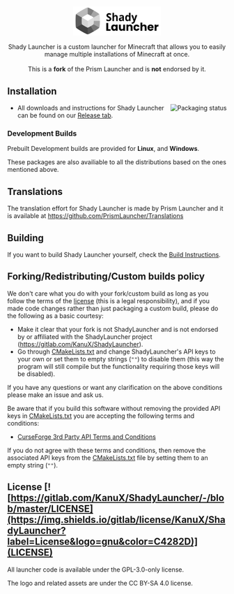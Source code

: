 <p align="center">
<picture>
  <source media="(prefers-color-scheme: dark)" srcset="/program_info/org.shadylauncher.ShadyLauncher.logo-darkmode.svg">
  <source media="(prefers-color-scheme: light)" srcset="/program_info/org.shadylauncher.ShadyLauncher.logo.svg">
  <img alt="Shady Launcher" src="/program_info/org.shadylauncher.ShadyLauncher.logo.svg" width="40%">
</picture>
</p>

<p align="center">
  Shady Launcher is a custom launcher for Minecraft that allows you to easily manage multiple installations of Minecraft at once.<br />
  <br />This is a <b>fork</b> of the Prism Launcher and is <b>not</b> endorsed by it.
</p>

## Installation

<a href="https://repology.org/project/shadylauncher/versions">
    <img src="https://repology.org/badge/vertical-allrepos/shadylauncher.svg" alt="Packaging status" align="right">
</a>

- All downloads and instructions for Shady Launcher can be found on our [Release tab](https://gitlab.com/KanuX/ShadyLauncher/-/releases).

### Development Builds

Prebuilt Development builds are provided for **Linux**, and **Windows**.

These packages are also availiable to all the distributions based on the ones mentioned above.

## Translations

The translation effort for Shady Launcher is made by Prism Launcher and it is available at <https://github.com/PrismLauncher/Translations>

## Building

If you want to build Shady Launcher yourself, check the [Build Instructions](https://gitlab.com/KanuX/ShadyLauncher/-/blob/master/BUILD.md).

## Forking/Redistributing/Custom builds policy

We don't care what you do with your fork/custom build as long as you follow the terms of the [license](https://gitlab.com/KanuX/ShadyLauncher/-/blob/master/LICENSE) (this is a legal responsibility), and if you made code changes rather than just packaging a custom build, please do the following as a basic courtesy:

- Make it clear that your fork is not ShadyLauncher and is not endorsed by or affiliated with the ShadyLauncher project (<https://gitlab.com/KanuX/ShadyLauncher>).
- Go through [CMakeLists.txt](https://gitlab.com/KanuX/ShadyLauncher/-/blob/master/CMakeLists.txt) and change ShadyLauncher's API keys to your own or set them to empty strings (`""`) to disable them (this way the program will still compile but the functionality requiring those keys will be disabled).

If you have any questions or want any clarification on the above conditions please make an issue and ask us.

Be aware that if you build this software without removing the provided API keys in [CMakeLists.txt](https://gitlab.com/KanuX/ShadyLauncher/-/blob/master/CMakeLists.txt) you are accepting the following terms and conditions:

- [CurseForge 3rd Party API Terms and Conditions](https://support.curseforge.com/en/support/solutions/articles/9000207405-curse-forge-3rd-party-api-terms-and-conditions)

If you do not agree with these terms and conditions, then remove the associated API keys from the [CMakeLists.txt](https://gitlab.com/KanuX/ShadyLauncher/-/blob/master/CMakeLists.txt) file by setting them to an empty string (`""`).

## License [![https://gitlab.com/KanuX/ShadyLauncher/-/blob/master/LICENSE](https://img.shields.io/gitlab/license/KanuX/ShadyLauncher?label=License&logo=gnu&color=C4282D)](LICENSE)

All launcher code is available under the GPL-3.0-only license.

The logo and related assets are under the CC BY-SA 4.0 license.
